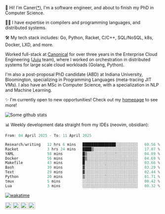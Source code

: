 👋 Hi! I'm Caner([*](https://cderici.github.io/docs/audio/name-pronunciation.opus)), I'm a software engineer, and about to finish my PhD in Computer Science.

🧙‍♂️ I have expertise in compilers and programming languages, and distributed systems.

🛠️ My tech stack includes: Go, Python, Racket, C/C++, SQL/NoSQL, k8s, Docker, LXD, and more.

Worked full-stack at [Canonical](https://github.com/canonical) for over three years in the Enterprise Cloud Engineering ([Juju](https://github.com/juju/juju) team), where I worked on orchestration in distributed systems for large scale cloud workloads (Golang, Python).

I'm also a post-proposal PhD candidate (ABD) at Indiana University, Bloomington, specializing in Programming Languages (meta-tracing JIT VMs). I also have an MSc in Computer Science, with a specialization in NLP and Machine Learning.

✨ I'm currently open to new opportunities! Check out my [homepage](https://cderici.github.io/index.html) to see more!

![Some github stats](https://github-readme-stats-git-masterrstaa-rickstaa.vercel.app/api?username=cderici&show_icons=true&theme=radical&hide_border=true&hide=stars,contribs)

📊 Weekly development data straight from my IDEs (neovim, obsidian):

<!--START_SECTION:waka-->

```go
From: 04 April 2025 - To: 11 April 2025

Research/writing   12 hrs 6 mins   ███████████████░░░░░░░░░░   60.56 %
Racket             3 hrs 24 mins   ████▒░░░░░░░░░░░░░░░░░░░░   17.07 %
YAML               58 mins         █▒░░░░░░░░░░░░░░░░░░░░░░░   04.89 %
Docker             56 mins         █▒░░░░░░░░░░░░░░░░░░░░░░░   04.69 %
Makefile           43 mins         █░░░░░░░░░░░░░░░░░░░░░░░░   03.66 %
Bash               39 mins         ▓░░░░░░░░░░░░░░░░░░░░░░░░   03.29 %
Text               29 mins         ▓░░░░░░░░░░░░░░░░░░░░░░░░   02.44 %
Python             20 mins         ▒░░░░░░░░░░░░░░░░░░░░░░░░   01.71 %
tmux               5 mins          ░░░░░░░░░░░░░░░░░░░░░░░░░   00.42 %
Lua                3 mins          ░░░░░░░░░░░░░░░░░░░░░░░░░   00.32 %
```

<!--END_SECTION:waka-->

[![wakatime](https://wakatime.com/badge/user/afc0c5fb-feac-4830-8928-4c313fba9d55.svg)](https://wakatime.com/@afc0c5fb-feac-4830-8928-4c313fba9d55)

<a href="https://cderici.github.io/">
  <img align="left" alt="Homepage" width="22px" src="https://github.com/elax46/custom-brand-icons/blob/main/icon-svg/tabbar-home.svg" />
</a>
<a href="https://www.linkedin.com/in/caner-derici-0619b0aa">
  <img align="left" alt="LinkedIN" width="22px" src="https://upload.wikimedia.org/wikipedia/commons/8/81/LinkedIn_icon.svg" />
</a>
<a href="https://www.instagram.com/caner.derici/">
  <img align="left" alt="Instagram" width="22px" src="https://raw.githubusercontent.com/hussainweb/hussainweb/main/icons/instagram.png" />
</a>
<a href="https://twitter.com/canerderici">
  <img align="left" alt="Twitter" width="22px" src="https://upload.wikimedia.org/wikipedia/commons/6/6f/Logo_of_Twitter.svg" />
</a>





<!--
**cderici/cderici** is a ✨ _special_ ✨ repository because its `README.md` (this file) appears on your GitHub profile.

Here are some ideas to get you started:

- 🔭 I’m currently working on ...
- 🌱 I’m currently learning ...
- 👯 I’m looking to collaborate on ...
- 🤔 I’m looking for help with ...
- 💬 Ask me about ...
- 📫 How to reach me: ...
- 😄 Pronouns: ...
- ⚡ Fun fact: ...
-->
